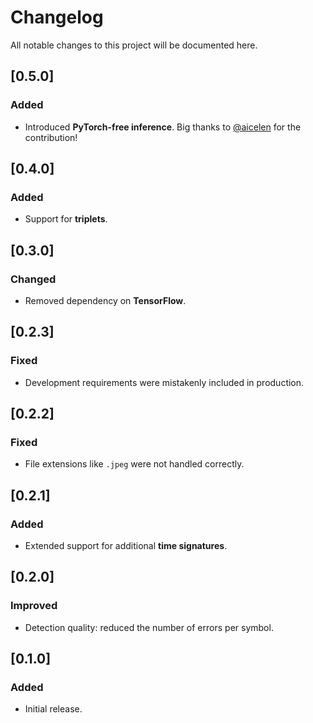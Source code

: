 # Changelog

All notable changes to this project will be documented here.

## [0.5.0]

### Added

- Introduced **PyTorch-free inference**.
  Big thanks to [@aicelen](https://github.com/aicelen) for the contribution!

## [0.4.0]

### Added

- Support for **triplets**.

## [0.3.0]

### Changed

- Removed dependency on **TensorFlow**.

## [0.2.3]

### Fixed

- Development requirements were mistakenly included in production.

## [0.2.2]

### Fixed

- File extensions like `.jpeg` were not handled correctly.

## [0.2.1]

### Added

- Extended support for additional **time signatures**.

## [0.2.0]

### Improved

- Detection quality: reduced the number of errors per symbol.

## [0.1.0]

### Added

- Initial release.
